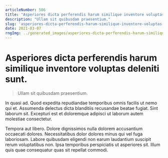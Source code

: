 ```yaml
---
articleNumber: 506
title: "Asperiores dicta perferendis harum similique inventore voluptas deleniti sunt."
description: "Ullam sit quibusdam praesentium."
slug: 'asperiores-dicta-perferendis-harum-similique-inventore-voluptas-deleniti-sunt.'
date: 2021-03-07
rngImg: ../generated_images/asperiores-dicta-perferendis-harum-similique-inventore-voluptas-deleniti-sunt..jpg
---
```


# Asperiores dicta perferendis harum similique inventore voluptas deleniti sunt.

> Ullam sit quibusdam praesentium.

In quasi ad. Quod expedita repudiandae temporibus omnis facilis ut nemo qui et. Assumenda delectus dicta blanditiis recusandae beatae fugiat. Sint laborum sit. Excepturi est et doloremque adipisci ut laborum autem molestiae consectetur.
 Tempora aut libero. Dolore dignissimos nulla dolorem accusantium occaecati dolores. Necessitatibus dolor dolores minus qui vel fuga laboriosam. Labore quibusdam eligendi non earum laudantium suscipit rerum voluptatibus non. Ipsa temporibus perspiciatis ut asperiores sit. Illum quis quae consequatur quas sit repellat commodi.
